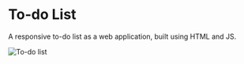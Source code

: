 # To-do List
A responsive to-do list as a web application, built using HTML and JS.

![To-do list](https://user-images.githubusercontent.com/71378339/187266779-2b0313c6-6e24-466c-9710-bdafe81f3eb7.png)
